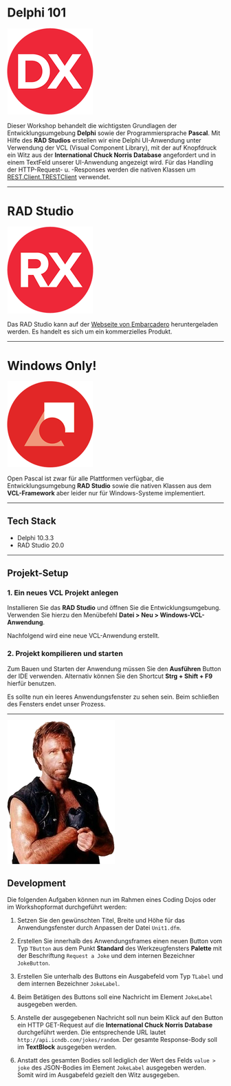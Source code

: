 
# Delphi 101

![.Delphi](https://github.com/christopherstock/Delphi101/raw/master/_ASSET/readme/logo_delphi.png)

Dieser Workshop behandelt die wichtigsten Grundlagen der Entwicklungsumgebung **Delphi** sowie der Programmiersprache
 **Pascal**. Mit Hilfe des **RAD Studios** erstellen wir eine Delphi UI-Anwendung unter Verwendung der VCL (Visual
 Component Library), mit der auf Knopfdruck ein Witz aus der **International Chuck Norris Database** angefordert
 und in einem TextFeld unserer UI-Anwendung angezeigt wird. Für das Handling der HTTP-Request- u. -Responses werden die
 nativen Klassen um [REST.Client.TRESTClient](http://docwiki.embarcadero.com/Libraries/Rio/de/REST.Client.TRESTClient)
 verwendet.

<hr>

# RAD Studio

![RAD Studio](https://github.com/christopherstock/Delphi101/raw/master/_ASSET/readme/logo_rad-studio.png)

Das RAD Studio kann auf der [Webseite von Embarcadero](https://www.embarcadero.com/de/products/rad-studio)
 heruntergeladen werden. Es handelt es sich um ein kommerzielles Produkt.

<hr>

# Windows Only!

![Visual Component Library](https://github.com/christopherstock/Delphi101/raw/master/_ASSET/readme/logo_vcl.png)

Open Pascal ist zwar für alle Plattformen verfügbar, die Entwicklungsumgebung **RAD Studio** sowie die nativen Klassen
 aus dem **VCL-Framework** aber leider nur für Windows-Systeme implementiert.

<hr>

## Tech Stack

- Delphi 10.3.3
- RAD Studio 20.0

<hr>

## Projekt-Setup

### 1. Ein neues VCL Projekt anlegen

Installieren Sie das **RAD Studio** und öffnen Sie die Entwicklungsumgebung. Verwenden Sie hierzu den Menübefehl
 **Datei > Neu > Windows-VCL-Anwendung**.

Nachfolgend wird eine neue VCL-Anwendung erstellt.

### 2. Projekt kompilieren und starten

Zum Bauen und Starten der Anwendung müssen Sie den **Ausführen** Button der IDE verwenden. Alternativ können Sie den
 Shortcut **Strg + Shift + F9** hierfür benutzen.

Es sollte nun ein leeres Anwendungsfenster zu sehen sein. Beim schließen des Fensters endet unser Prozess.

<hr>

![The International Chuck Norris Database](https://github.com/christopherstock/Delphi101/raw/master/_ASSET/readme/chuck.png)

## Development

Die folgenden Aufgaben können nun im Rahmen eines Coding Dojos oder im Workshopformat durchgeführt werden:

1. Setzen Sie den gewünschten Titel, Breite und Höhe für das Anwendungsfenster durch Anpassen der Datei `Unit1.dfm`.

2. Erstellen Sie innerhalb des Anwendungsframes einen neuen Button vom Typ `TButton` aus dem Punkt **Standard**
 des Werkzeugfensters **Palette** mit der Beschriftung `Request a Joke` und dem internen Bezeichner `JokeButton`.

3. Erstellen Sie unterhalb des Buttons ein Ausgabefeld vom Typ `TLabel` und dem internen Bezeichner `JokeLabel`.

4. Beim Betätigen des Buttons soll eine Nachricht im Element `JokeLabel` ausgegeben werden.

5. Anstelle der ausgegebenen Nachricht soll nun beim Klick auf den Button ein HTTP GET-Request auf die **International
 Chuck Norris Database** durchgeführt werden. Die entsprechende URL lautet `http://api.icndb.com/jokes/random`.
 Der gesamte Response-Body soll im **TextBlock** ausgegeben werden.

6. Anstatt des gesamten Bodies soll lediglich der Wert des Felds `value > joke` des JSON-Bodies im Element `JokeLabel`
 ausgegeben werden. Somit wird im Ausgabefeld gezielt den Witz ausgegeben.
